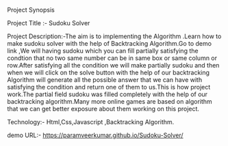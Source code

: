 Project Synopsis

Project Title :- Sudoku Solver

Project Description:-The aim is to implementing the Algorithm .Learn how to make sudoku solver with the help of Backtracking Algorithm.Go to demo link ,We will having sudoku which you can fill partially satisfying the condtion that no two same number can be in same box or same column or row.After satisfying all the condition we will make partially sudoku and then when  we will click on the solve button with the help of our backtracking Algorithm will generate all the possible answer that we can have with satisfying the condition and  return one of them to us.This is how project work.The partial field sudoku was filled completely with the help of our backtracking algorithm.Many more online games are based on algorithm that we can get better exposure about them working on this project.


Technology:- Html,Css,Javascript ,Backtracking Algorithm.


demo URL:- https://paramveerkumar.github.io/Sudoku-Solver/
